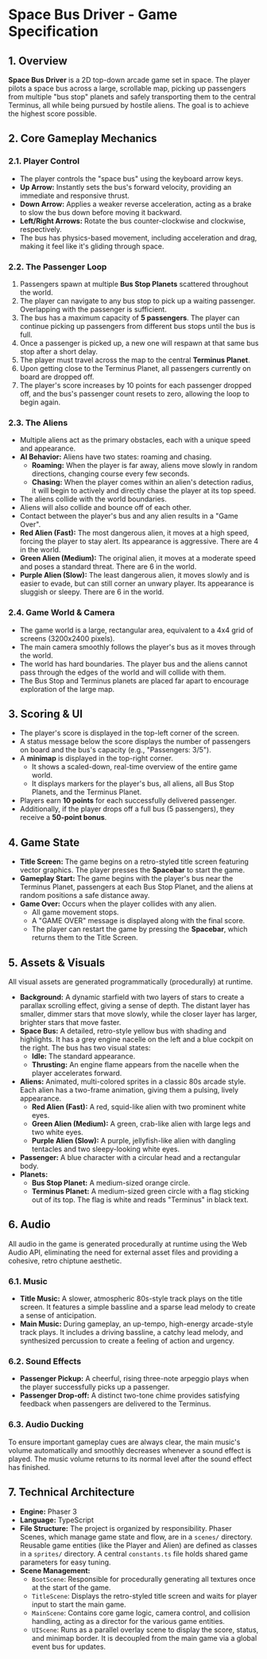 # Space Bus Driver - Game Specification

## 1. Overview

**Space Bus Driver** is a 2D top-down arcade game set in space. The player pilots a space bus across a large, scrollable map, picking up passengers from multiple "bus stop" planets and safely transporting them to the central Terminus, all while being pursued by hostile aliens. The goal is to achieve the highest score possible.

## 2. Core Gameplay Mechanics

### 2.1. Player Control
- The player controls the "space bus" using the keyboard arrow keys.
- **Up Arrow:** Instantly sets the bus's forward velocity, providing an immediate and responsive thrust.
- **Down Arrow:** Applies a weaker reverse acceleration, acting as a brake to slow the bus down before moving it backward.
- **Left/Right Arrows:** Rotate the bus counter-clockwise and clockwise, respectively.
- The bus has physics-based movement, including acceleration and drag, making it feel like it's gliding through space.

### 2.2. The Passenger Loop
1.  Passengers spawn at multiple **Bus Stop Planets** scattered throughout the world.
2.  The player can navigate to any bus stop to pick up a waiting passenger. Overlapping with the passenger is sufficient.
3.  The bus has a maximum capacity of **5 passengers**. The player can continue picking up passengers from different bus stops until the bus is full.
4.  Once a passenger is picked up, a new one will respawn at that same bus stop after a short delay.
5.  The player must travel across the map to the central **Terminus Planet**.
6.  Upon getting close to the Terminus Planet, all passengers currently on board are dropped off.
7.  The player's score increases by 10 points for each passenger dropped off, and the bus's passenger count resets to zero, allowing the loop to begin again.

### 2.3. The Aliens
- Multiple aliens act as the primary obstacles, each with a unique speed and appearance.
- **AI Behavior:** Aliens have two states: roaming and chasing.
    - **Roaming:** When the player is far away, aliens move slowly in random directions, changing course every few seconds.
    - **Chasing:** When the player comes within an alien's detection radius, it will begin to actively and directly chase the player at its top speed.
- The aliens collide with the world boundaries.
- Aliens will also collide and bounce off of each other.
- Contact between the player's bus and any alien results in a "Game Over".
- **Red Alien (Fast):** The most dangerous alien, it moves at a high speed, forcing the player to stay alert. Its appearance is aggressive. There are 4 in the world.
- **Green Alien (Medium):** The original alien, it moves at a moderate speed and poses a standard threat. There are 6 in the world.
- **Purple Alien (Slow):** The least dangerous alien, it moves slowly and is easier to evade, but can still corner an unwary player. Its appearance is sluggish or sleepy. There are 6 in the world.

### 2.4. Game World & Camera
- The game world is a large, rectangular area, equivalent to a 4x4 grid of screens (3200x2400 pixels).
- The main camera smoothly follows the player's bus as it moves through the world.
- The world has hard boundaries. The player bus and the aliens cannot pass through the edges of the world and will collide with them.
- The Bus Stop and Terminus planets are placed far apart to encourage exploration of the large map.

## 3. Scoring & UI

- The player's score is displayed in the top-left corner of the screen.
- A status message below the score displays the number of passengers on board and the bus's capacity (e.g., "Passengers: 3/5").
- A **minimap** is displayed in the top-right corner.
    - It shows a scaled-down, real-time overview of the entire game world.
    - It displays markers for the player's bus, all aliens, all Bus Stop Planets, and the Terminus Planet.
- Players earn **10 points** for each successfully delivered passenger.
- Additionally, if the player drops off a full bus (5 passengers), they receive a **50-point bonus**.

## 4. Game State

- **Title Screen:** The game begins on a retro-styled title screen featuring vector graphics. The player presses the **Spacebar** to start the game.
- **Gameplay Start:** The game begins with the player's bus near the Terminus Planet, passengers at each Bus Stop Planet, and the aliens at random positions a safe distance away.
- **Game Over:** Occurs when the player collides with any alien.
    - All game movement stops.
    - A "GAME OVER" message is displayed along with the final score.
    - The player can restart the game by pressing the **Spacebar**, which returns them to the Title Screen.

## 5. Assets & Visuals

All visual assets are generated programmatically (procedurally) at runtime.
- **Background:** A dynamic starfield with two layers of stars to create a parallax scrolling effect, giving a sense of depth. The distant layer has smaller, dimmer stars that move slowly, while the closer layer has larger, brighter stars that move faster.
- **Space Bus:** A detailed, retro-style yellow bus with shading and highlights. It has a grey engine nacelle on the left and a blue cockpit on the right. The bus has two visual states:
    - **Idle:** The standard appearance.
    - **Thrusting:** An engine flame appears from the nacelle when the player accelerates forward.
- **Aliens:** Animated, multi-colored sprites in a classic 80s arcade style. Each alien has a two-frame animation, giving them a pulsing, lively appearance.
    - **Red Alien (Fast):** A red, squid-like alien with two prominent white eyes.
    - **Green Alien (Medium):** A green, crab-like alien with large legs and two white eyes.
    - **Purple Alien (Slow):** A purple, jellyfish-like alien with dangling tentacles and two sleepy-looking white eyes.
- **Passenger:** A blue character with a circular head and a rectangular body.
- **Planets:**
    - **Bus Stop Planet:** A medium-sized orange circle.
    - **Terminus Planet:** A medium-sized green circle with a flag sticking out of its top. The flag is white and reads "Terminus" in black text.

## 6. Audio

All audio in the game is generated procedurally at runtime using the Web Audio API, eliminating the need for external asset files and providing a cohesive, retro chiptune aesthetic.

### 6.1. Music
- **Title Music:** A slower, atmospheric 80s-style track plays on the title screen. It features a simple bassline and a sparse lead melody to create a sense of anticipation.
- **Main Music:** During gameplay, an up-tempo, high-energy arcade-style track plays. It includes a driving bassline, a catchy lead melody, and synthesized percussion to create a feeling of action and urgency.

### 6.2. Sound Effects
- **Passenger Pickup:** A cheerful, rising three-note arpeggio plays when the player successfully picks up a passenger.
- **Passenger Drop-off:** A distinct two-tone chime provides satisfying feedback when passengers are delivered to the Terminus.

### 6.3. Audio Ducking
To ensure important gameplay cues are always clear, the main music's volume automatically and smoothly decreases whenever a sound effect is played. The music volume returns to its normal level after the sound effect has finished.

## 7. Technical Architecture

- **Engine:** Phaser 3
- **Language:** TypeScript
- **File Structure:** The project is organized by responsibility. Phaser Scenes, which manage game state and flow, are in a `scenes/` directory. Reusable game entities (like the Player and Alien) are defined as classes in a `sprites/` directory. A central `constants.ts` file holds shared game parameters for easy tuning.
- **Scene Management:**
    - `BootScene`: Responsible for procedurally generating all textures once at the start of the game.
    - `TitleScene`: Displays the retro-styled title screen and waits for player input to start the main game.
    - `MainScene`: Contains core game logic, camera control, and collision handling, acting as a director for the various game entities.
    - `UIScene`: Runs as a parallel overlay scene to display the score, status, and minimap border. It is decoupled from the main game via a global event bus for updates.